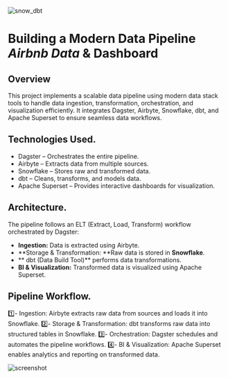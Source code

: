 ![snow_dbt](https://github.com/user-attachments/assets/3a9a634f-faeb-4469-b9b3-7402db1ef97f)
# Building a Modern Data Pipeline _Airbnb Data_ & Dashboard 

## Overview
This project implements a scalable data pipeline using modern data stack tools to handle data ingestion, transformation, orchestration, and visualization efficiently.
It integrates Dagster, Airbyte, Snowflake, dbt, and Apache Superset to ensure seamless data workflows.

## Technologies Used.
+ Dagster – Orchestrates the entire pipeline.
+ Airbyte – Extracts data from multiple sources.
+ Snowflake – Stores raw and transformed data.
+ dbt – Cleans, transforms, and models data.
+ Apache Superset – Provides interactive dashboards for visualization.

## Architecture.
The pipeline follows an ELT (Extract, Load, Transform) workflow orchestrated by Dagster:
- **Ingestion:** Data is extracted using Airbyte.
- **Storage & Transformation: **Raw data is stored in **Snowflake**.
- ** dbt (Data Build Tool)** performs data transformations.
- **BI & Visualization:** Transformed data is visualized using Apache Superset.

## Pipeline Workflow.
1️⃣- Ingestion: Airbyte extracts raw data from sources and loads it into Snowflake.
2️⃣- Storage & Transformation: dbt transforms raw data into structured tables in Snowflake.
3️⃣- Orchestration: Dagster schedules and automates the pipeline workflows.
4️⃣- BI & Visualization: Apache Superset enables analytics and reporting on transformed data.

![screenshot](https://github.com/user-attachments/assets/ca3995d3-aa2e-4ebf-bdd4-ad22f067133a)
